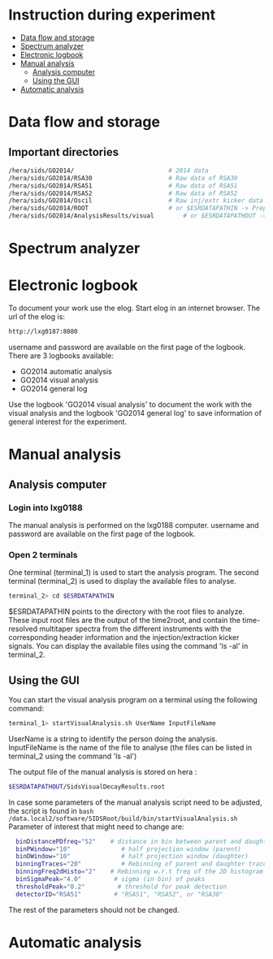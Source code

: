 Instruction during experiment
========

- [Data flow and storage](#user-content-data-flow-and-storage)
- [Spectrum analyzer](#user-content-spectrum-analyzer)
- [Electronic logbook](#user-content-electronic-logbook)
- [Manual analysis](#user-content-manual-analysis)
	- [Analysis computer](#user-content-analysis-computer)
	- [Using the GUI](#user-content-using-the-gui)
- [Automatic analysis](#user-content-automatic-analysis)



# Data flow and storage

## Important directories

```bash
/hera/sids/GO2014/							# 2014 data
/hera/sids/GO2014/RSA30						# Raw data of RSA30
/hera/sids/GO2014/RSA51						# Raw data of RSA51
/hera/sids/GO2014/RSA52						# Raw data of RSA52
/hera/sids/GO2014/Oscil						# Raw inj/extr kicker data
/hera/sids/GO2014/ROOT						# or $ESRDATAPATHIN -> Preprocessed data (containing all information needed for manual or automatic analysis) 
/hera/sids/GO2014/AnalysisResults/visual		# or $ESRDATAPATHOUT -> decay time data (output of manual/visual analysis)
```


# Spectrum analyzer


# Electronic logbook

To document your work use the elog. Start elog in an internet browser. The url of the elog is:
  ```bash
http://lxg0187:8080
  ```
username and password are available on the first page of the logbook.
There are 3 logbooks available:
* GO2014 automatic analysis
* GO2014 visual analysis
* GO2014 general log
  
Use the logbook 'GO2014 visual analysis' to document the work with the visual
analysis and the logbook 'GO2014 general log' to save information of general
interest for the experiment.


# Manual analysis

## Analysis computer

### Login into lxg0188
The manual analysis is performed on the lxg0188 computer.
username and password are available on the first page of the logbook.

### Open 2 terminals

One terminal (terminal_1) is used to start the analysis program.
The second terminal (terminal_2) is used to display the available files to
analyse.

  ```bash
terminal_2> cd $ESRDATAPATHIN
  ```
  
$ESRDATAPATHIN points to the directory with the root files to analyze. These input root files are the output of the time2root, and contain the time-resolved multitaper spectra from the different instruments with the corresponding header information and the injection/extraction kicker signals.
You can display the available files using the command 'ls -al' in terminal_2.


## Using the GUI
You can start the visual analysis program on a terminal using the following command:
  ```bash
  terminal_1> startVisualAnalysis.sh UserName InputFileName
  ```
UserName is a string to identify the person doing the analysis.
InputFileName is the name of the file to analyse (the files can be listed in
terminal_2 using the command 'ls -al')

 
 The output file of the manual analysis is stored on hera :
  ```bash
  $ESRDATAPATHOUT/SidsVisualDecayResults.root
  ```
 In case some parameters of the manual analysis script need to be adjusted, the script is found in 
    ```bash
  /data.local2/software/SIDSRoot/build/bin/startVisualAnalysis.sh
    ```
  Parameter of interest that might need to change are:

  ```bash
    binDistancePDfreq="52"    # distance in bin between parent and daughter freq
    binPWindow="10"              # half projection window (parent)
    binDWindow="10"              # half projection window (daughter)
    binningTraces="20"           # Rebinning of parent and daughter traces
    binningFreq2dHisto="2"    # Rebinning w.r.t freq of the 2D histogram
    binSigmaPeak="4.0"         # sigma (in bin) of peaks
    thresholdPeak="0.2"         # threshold for peak detection
    detectorID="RSA51"         # "RSA51", "RSA52", or "RSA30"
  ```

The rest of the parameters should not be changed.


# Automatic analysis






